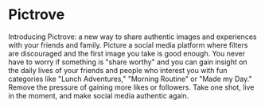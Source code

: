 # Pictrove

Introducing Pictrove: a new way to share authentic images and experiences with your friends and family. Picture a social media platform where filters are discouraged and the first image you take is good enough. You never have to worry if something is "share worthy" and you can gain insight on the daily lives of your friends and people who interest you with fun categories like "Lunch Adventures," "Morning Routine" or "Made my Day." Remove the pressure of gaining more likes or followers. Take one shot, live in the moment, and make social media authentic again.